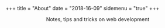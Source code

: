 +++
title = "About"
date = "2018-16-09"
sidemenu = "true"
+++

<p style="text-align: center;">Notes, tips and tricks on web development</p>
 
